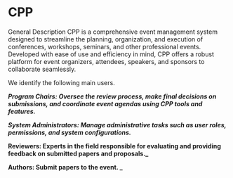 # CPP
General Description
CPP is a comprehensive event management system designed to streamline the planning, organization, and execution of conferences, workshops, seminars, and other professional events. Developed with ease of use and efficiency in mind, CPP offers a robust platform for event organizers, attendees, speakers, and sponsors to collaborate seamlessly.

We identify the following main users.

**_Program Chairs: Oversee the review process, make final decisions on submissions, and coordinate event agendas using CPP tools and features._**

**_System Administrators: Manage administrative tasks such as user roles, permissions, and system configurations._**

**Reviewers: Experts in the field responsible for evaluating and providing feedback on submitted papers and proposals._**

**Authors: Submit papers to the event. _**
